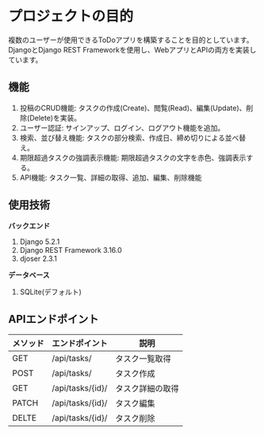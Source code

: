 # プロジェクトの目的
複数のユーザーが使用できるToDoアプリを構築することを目的としています。
DjangoとDjango REST Frameworkを使用し、WebアプリとAPIの両方を実装しています。

## 機能
1. 投稿のCRUD機能: タスクの作成(Create)、閲覧(Read)、編集(Update)、削除(Delete)を実装。
2. ユーザー認証: サインアップ、ログイン、ログアウト機能を追加。
3. 検索、並び替え機能: タスクの部分検索、作成日、締め切りによる並べ替え。
4. 期限超過タスクの強調表示機能: 期限超過タスクの文字を赤色、強調表示する。
5. API機能: タスク一覧、詳細の取得、追加、編集、削除機能
   
## 使用技術
**バックエンド**
1. Django 5.2.1
2. Django REST Framework 3.16.0
3. djoser 2.3.1

**データベース**
1. SQLite(デフォルト)

## APIエンドポイント
|  メソッド   |  エンドポイント  |  説明  | 
| --- | --- | --- | 
| GET | /api/tasks/  |  タスク一覧取得   | 
| POST | /api/tasks/  |  タスク作成   | 
| GET | /api/tasks/{id}/  |   タスク詳細の取得  |
| PATCH | /api/tasks/{id}/  |   タスク編集  | 
| DELTE | /api/tasks/{id}/  |   タスク削除  | 
